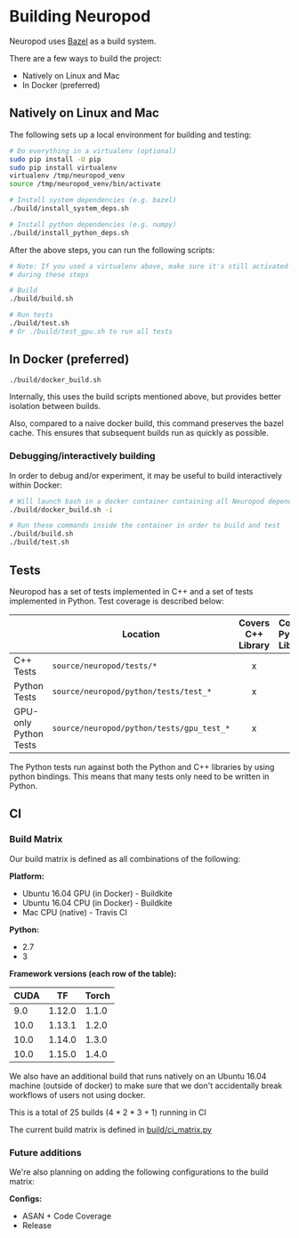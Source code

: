 # Building Neuropod

Neuropod uses [Bazel](https://bazel.build/) as a build system.

There are a few ways to build the project:

- Natively on Linux and Mac
- In Docker (preferred)

## Natively on Linux and Mac

The following sets up a local environment for building and testing:

```sh
# Do everything in a virtualenv (optional)
sudo pip install -U pip
sudo pip install virtualenv
virtualenv /tmp/neuropod_venv
source /tmp/neuropod_venv/bin/activate

# Install system dependencies (e.g. bazel)
./build/install_system_deps.sh

# Install python dependencies (e.g. numpy)
./build/install_python_deps.sh
```

After the above steps, you can run the following scripts:

```sh
# Note: If you used a virtualenv above, make sure it's still activated
# during these steps

# Build
./build/build.sh

# Run tests
./build/test.sh
# Or ./build/test_gpu.sh to run all tests
```

## In Docker (preferred)

```sh
./build/docker_build.sh
```

Internally, this uses the build scripts mentioned above, but provides better isolation between builds.

Also, compared to a naive docker build, this command preserves the bazel cache. This ensures that subsequent builds run as quickly as possible.

### Debugging/interactively building

In order to debug and/or experiment, it may be useful to build interactively within Docker:

```sh
# Will launch bash in a docker container containing all Neuropod dependencies
./build/docker_build.sh -i

# Run these commands inside the container in order to build and test
./build/build.sh
./build/test.sh
```

## Tests

Neuropod has a set of tests implemented in C++ and a set of tests implemented in Python. Test coverage is described below:

| | Location | Covers C++ Library | Covers Python Library |
| --- | --- | :---: | :---: |
| C++ Tests | `source/neuropod/tests/*` | x |  |
| Python Tests | `source/neuropod/python/tests/test_*` | x | x |
| GPU-only Python Tests | `source/neuropod/python/tests/gpu_test_*` | x | x |

The Python tests run against both the Python and C++ libraries by using python bindings. This means that many tests only need to be written in Python.

## CI

### Build Matrix

Our build matrix is defined as all combinations of the following:

**Platform:**

 - Ubuntu 16.04 GPU (in Docker) - Buildkite
 - Ubuntu 16.04 CPU (in Docker) - Buildkite
 - Mac CPU (native) - Travis CI

**Python:**

 - 2.7
 - 3

**Framework versions (each row of the table):**

| CUDA | TF | Torch |
| --- | --- | --- |
| 9.0 | 1.12.0 | 1.1.0 |
| 10.0 | 1.13.1 | 1.2.0 |
| 10.0 | 1.14.0 | 1.3.0 |
| 10.0 | 1.15.0 | 1.4.0 |

We also have an additional build that runs natively on an Ubuntu 16.04 machine (outside of docker)
to make sure that we don't accidentally break workflows of users not using docker.

This is a total of 25 builds (4 * 2 * 3 + 1) running in CI

The current build matrix is defined in [build/ci_matrix.py](https://github.com/uber/neuropod/blob/master/build/ci_matrix.py#L73-L91)

### Future additions

We're also planning on adding the following configurations to the build matrix:

**Configs:**

 - ASAN + Code Coverage
 - Release
